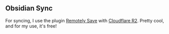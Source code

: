 ## Obsidian Sync

For syncing, I use the plugin [Remotely Save](https://github.com/remotely-save/remotely-save) with [Cloudflare R2](https://github.com/remotely-save/remotely-save/blob/master/docs/remote_services/s3_cloudflare_r2/README.md). Pretty cool, and for my use, it's free!
